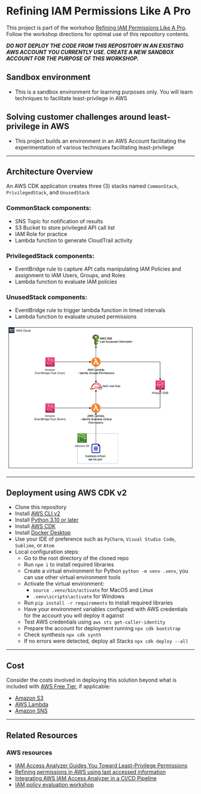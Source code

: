# Refining IAM Permissions Like A Pro

This project is part of the workshop [Refining IAM Permissions Like A Pro](https://catalog.workshops.aws/refining-iam-permissions-like-a-pro). Follow the workshop directions for optimal use of this repository contents.

***DO NOT DEPLOY THE CODE FROM THIS REPOSITORY IN AN EXISTING AWS ACCOUNT YOU CURRENTLY USE. CREATE A NEW SANDBOX ACCOUNT FOR THE PURPOSE OF THIS WORKSHOP.***

## Sandbox environment
* This is a sandbox environment for learning purposes only. You will learn techniques to facilitate least-privilege in AWS

## Solving customer challenges around least-privilege in AWS
* This project builds an environment in an AWS Account facilitating the experimentation of various techniques facilitating least-privilege

* * *

## Architecture Overview

An AWS CDK application creates three (3) stacks named `CommonStack`, `PrivilegedStack`, and `UnusedStack` 


### CommonStack components:
* SNS Topic for notification of results
* S3 Bucket to store privileged API call list
* IAM Role for practice
* Lambda function to generate CloudTrail activity

### PrivilegedStack components:
* EventBridge rule to capture API calls manipulating IAM Policies and assignment to IAM Users, Groups, and Roles
* Lambda function to evaluate IAM policies

### UnusedStack components:
* EventBridge rule to trigger lambda function in timed intervals
* Lambda function to evaluate unused permissions

![Image](readme-images/diagram.png)

* * *

## Deployment using AWS CDK v2
* Clone this repository
* Install [AWS CLI v2](https://docs.aws.amazon.com/cli/latest/userguide/install-cliv2.html)
* Install [Python 3.10 or later](https://www.python.org/downloads/) 
* Install [AWS CDK](https://docs.aws.amazon.com/cdk/latest/guide/getting_started.html)
* Install [Docker Desktop](https://www.docker.com/products/docker-desktop/)
* Use your IDE of preference such as `PyCharm`, `Visual Studio Code`, `Sublime`, or `Atom`
* Local configuration steps:
  * Go to the root directory of the cloned repo 
  * Run `npm i` to install required libraries
  * Create a virtual environment for Python `python -m venv .venv`, you can use other virtual environment tools
  * Activate the virtual environment:
    * `source .venv/bin/activate` for MacOS and Linux
    * `.venv\scripts\activate` for Windows
  * Run `pip install -r requirements` to install required libraries
  * Have your environment variables configured with AWS credentials for the account you will deploy it against
  * Test AWS credentials using `aws sts get-caller-identity`
  * Prepare the account for deployment running `npx cdk bootstrap`
  * Check synthesis `npx cdk synth`
  * If no errors were detected, deploy all Stacks `npx cdk deploy --all`

* * *

## Cost

Consider the costs involved in deploying this solution beyond what is included with [AWS Free Tier](https://aws.amazon.com/free/), if applicable:

* [Amazon S3](https://aws.amazon.com/s3/pricing/)
* [AWS Lambda](https://aws.amazon.com/lambda/pricing/)
* [Amazon SNS](https://aws.amazon.com/sns/pricing/)

* * *


## Related Resources

### AWS resources
* [IAM Access Analyzer Guides You Toward Least-Privilege Permissions](https://aws.amazon.com/iam/features/analyze-access/)
* [Refining permissions in AWS using last accessed information](https://docs.aws.amazon.com/IAM/latest/UserGuide/access_policies_access-advisor.html)
* [Integrating AWS IAM Access Analyzer in a CI/CD Pipeline](https://catalog.us-east-1.prod.workshops.aws/workshops/fff8e490-f397-43d2-ae26-737a6dc4ac68/en-US)
* [IAM policy evaluation workshop](https://catalog.us-east-1.prod.workshops.aws/workshops/6dc3124a-6bd4-46eb-b5c4-be438a82ba3d/en-US)

